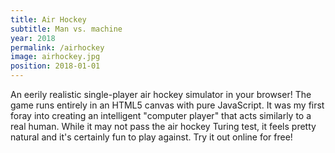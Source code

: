 ```yaml
---
title: Air Hockey
subtitle: Man vs. machine
year: 2018
permalink: /airhockey
image: airhockey.jpg
position: 2018-01-01
---
```


An eerily realistic single-player air hockey simulator in your browser! The game runs entirely in an HTML5 canvas with pure JavaScript. It was my first foray into creating an intelligent "computer player" that acts similarly to a real human. While it may not pass the air hockey Turing test, it feels pretty natural and it's certainly fun to play against. Try it out online for free!
